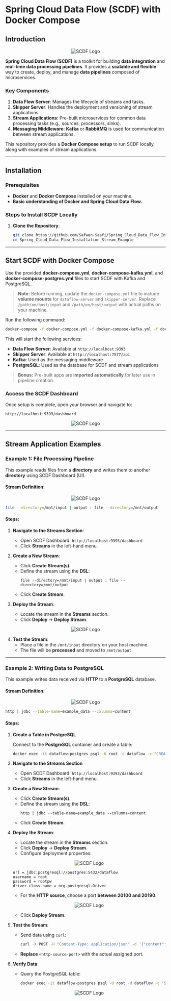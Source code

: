 # **Spring Cloud Data Flow (SCDF) with Docker Compose**

## **Introduction**

<p align="center">
  <img src="./images/images.png" alt="SCDF Logo" />
</p>

**Spring Cloud Data Flow (SCDF)** is a toolkit for building **data integration** and **real-time data processing pipelines**. It provides a **scalable and flexible** way to create, deploy, and manage **data pipelines** composed of microservices.

### **Key Components**

1. **Data Flow Server**: Manages the lifecycle of streams and tasks.
2. **Skipper Server**: Handles the deployment and versioning of stream applications.
3. **Stream Applications**: Pre-built microservices for common data processing tasks (e.g., sources, processors, sinks).
4. **Messaging Middleware**: **Kafka** or **RabbitMQ** is used for communication between stream applications.

This repository provides a **Docker Compose setup** to run SCDF locally, along with examples of stream applications.

---

## **Installation**

### **Prerequisites**

- **Docker** and **Docker Compose** installed on your machine.
- **Basic understanding of Docker and Spring Cloud Data Flow.**

### **Steps to Install SCDF Locally**

1. **Clone the Repository**:
   ```bash
   git clone https://github.com/Safwen-Saafi/Spring_Cloud_Data_Flow_Installation_Stream_Example
   cd Spring_Cloud_Data_Flow_Installation_Stream_Example
   ```

---

## **Start SCDF with Docker Compose**

Use the provided **docker-compose.yml**, **docker-compose-kafka.yml**, and **docker-compose-postgres.yml** files to start SCDF with Kafka and PostgreSQL.

> **Note:** Before running, update the `docker-compose.yml` file to include **volume mounts** for `dataflow-server` and `skipper-server`. Replace `/path/on/host/input` and `/path/on/host/output` with actual paths on your machine.

Run the following command:

```bash
docker-compose -f docker-compose.yml -f docker-compose-kafka.yml -f docker-compose-postgres.yml up
```

This will start the following services:

- **Data Flow Server**: Available at `http://localhost:9393`
- **Skipper Server**: Available at `http://localhost:7577/api`
- **Kafka**: Used as the messaging middleware
- **PostgreSQL**: Used as the database for SCDF and stream applications

> **Bonus:** Pre-built apps are **imported automatically** for later use in pipeline creation.

### **Access the SCDF Dashboard**

Once setup is complete, open your browser and navigate to:

```
http://localhost:9393/dashboard
```

<p align="center">
  <img src="./images/dash.png" alt="SCDF Logo" />
</p>

---

## **Stream Application Examples**

### **Example 1: File Processing Pipeline**

This example reads files from a **directory** and writes them to another **directory** using SCDF Dashboard (UI).

#### **Stream Definition**:

<p align="center">
  <img src="./images/file.png" alt="SCDF Logo" />
</p>

```bash
file --directory=/mnt/input | output : file --directory=/mnt/output
```

#### **Steps**:

1. **Navigate to the Streams Section**:

   - Open SCDF Dashboard: `http://localhost:9393/dashboard`
   - Click **Streams** in the left-hand menu.

2. **Create a New Stream**:

   - Click **Create Stream(s)**.
   - Define the stream using the **DSL**:
     ```
     file --directory=/mnt/input | output : file --directory=/mnt/output
     ```
   - Click **Create Stream**.

3. **Deploy the Stream**:
   - Locate the stream in the **Streams** section.
   - Click **Deploy** → **Deploy Stream**.

<p align="center">
  <img src="./images/desh.png" alt="SCDF Logo" />
</p>

4. **Test the Stream**:
   - Place a file in the `/mnt/input` directory on your host machine.
   - The file will be **processed** and moved to `/mnt/output`.

---

### **Example 2: Writing Data to PostgreSQL**

This example writes data received via **HTTP** to a **PostgreSQL** database.

#### **Stream Definition**:

<p align="center">
  <img src="./images/post.png" alt="SCDF Logo" />
</p>

```bash
http | jdbc --table-name=example_data --columns=content
```

#### **Steps**:

1. **Create a Table in PostgreSQL**

   Connect to the **PostgreSQL** container and create a table:

   ```bash
   docker exec -it dataflow-postgres psql -U root -d dataflow -c "CREATE TABLE example_data (id SERIAL PRIMARY KEY, content TEXT, created_at TIMESTAMP DEFAULT CURRENT_TIMESTAMP);"
   ```

2. **Navigate to the Streams Section**

   - Open SCDF Dashboard: `http://localhost:9393/dashboard`
   - Click **Streams** in the left-hand menu.

3. **Create a New Stream**:

   - Click **Create Stream(s)**.
   - Define the stream using the **DSL**:
     ```
     http | jdbc --table-name=example_data --columns=content
     ```
   - Click **Create Stream**.

4. **Deploy the Stream**:

   - Locate the stream in the **Streams** section.
   - Click **Deploy** → **Deploy Stream**.
   - Configure deployment properties:

    <p align="center">
     <img src="./images/jdbc.png" alt="SCDF Logo" />
    </p>

   ```
   url = jdbc:postgresql://postgres:5432/dataflow
   username = root
   password = rootpw
   driver-class-name = org.postgresql.Driver
   ```

   - For the **HTTP source**, choose a port **between 20100 and 20190**.

    <p align="center">
     <img src="./images/http.png" alt="SCDF Logo" />
    </p>

   - Click **Deploy Stream**.

5. **Test the Stream**:

   - Send data using `curl`:
     ```bash
     curl -X POST -H "Content-Type: application/json" -d '{"content":"Hello, PostgreSQL!"}' http://localhost:<http-source-port>
     ```
   - **Replace** `<http-source-port>` with the actual assigned port.

6. **Verify Data**:
   - Query the PostgreSQL table:
     ```bash
     docker exec -it dataflow-postgres psql -U root -d dataflow -c "SELECT * FROM example_data;"
     ```

    <p align="center">
     <img src="./images/test.png" alt="SCDF Logo" />
    </p>
